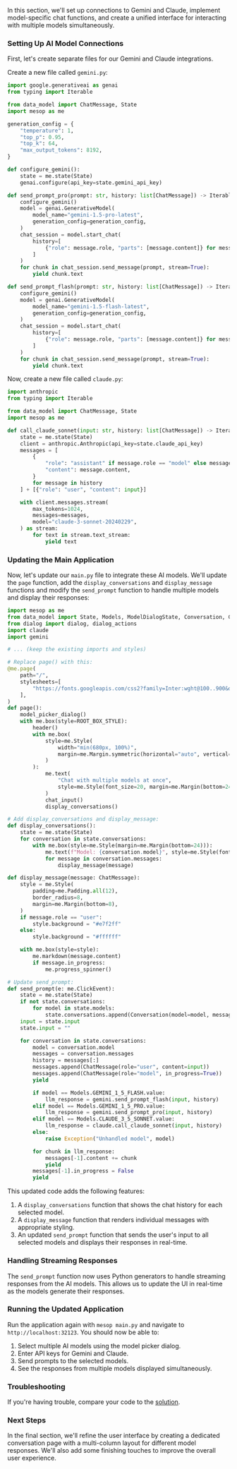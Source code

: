 In this section, we'll set up connections to Gemini and Claude, implement model-specific chat functions, and create a unified interface for interacting with multiple models simultaneously.

### Setting Up AI Model Connections

First, let's create separate files for our Gemini and Claude integrations.

Create a new file called `gemini.py`:

```python title="gemini.py"
import google.generativeai as genai
from typing import Iterable

from data_model import ChatMessage, State
import mesop as me

generation_config = {
    "temperature": 1,
    "top_p": 0.95,
    "top_k": 64,
    "max_output_tokens": 8192,
}

def configure_gemini():
    state = me.state(State)
    genai.configure(api_key=state.gemini_api_key)

def send_prompt_pro(prompt: str, history: list[ChatMessage]) -> Iterable[str]:
    configure_gemini()
    model = genai.GenerativeModel(
        model_name="gemini-1.5-pro-latest",
        generation_config=generation_config,
    )
    chat_session = model.start_chat(
        history=[
            {"role": message.role, "parts": [message.content]} for message in history
        ]
    )
    for chunk in chat_session.send_message(prompt, stream=True):
        yield chunk.text

def send_prompt_flash(prompt: str, history: list[ChatMessage]) -> Iterable[str]:
    configure_gemini()
    model = genai.GenerativeModel(
        model_name="gemini-1.5-flash-latest",
        generation_config=generation_config,
    )
    chat_session = model.start_chat(
        history=[
            {"role": message.role, "parts": [message.content]} for message in history
        ]
    )
    for chunk in chat_session.send_message(prompt, stream=True):
        yield chunk.text
```

Now, create a new file called `claude.py`:

```python title="claude.py"
import anthropic
from typing import Iterable

from data_model import ChatMessage, State
import mesop as me

def call_claude_sonnet(input: str, history: list[ChatMessage]) -> Iterable[str]:
    state = me.state(State)
    client = anthropic.Anthropic(api_key=state.claude_api_key)
    messages = [
        {
            "role": "assistant" if message.role == "model" else message.role,
            "content": message.content,
        }
        for message in history
    ] + [{"role": "user", "content": input}]

    with client.messages.stream(
        max_tokens=1024,
        messages=messages,
        model="claude-3-sonnet-20240229",
    ) as stream:
        for text in stream.text_stream:
            yield text
```

### Updating the Main Application

Now, let's update our `main.py` file to integrate these AI models. We'll update the `page` function, add the `display_conversations` and `display_message` functions and modify the `send_prompt` function to handle multiple models and display their responses:

```python title="main.py"
import mesop as me
from data_model import State, Models, ModelDialogState, Conversation, ChatMessage
from dialog import dialog, dialog_actions
import claude
import gemini

# ... (keep the existing imports and styles)

# Replace page() with this:
@me.page(
    path="/",
    stylesheets=[
        "https://fonts.googleapis.com/css2?family=Inter:wght@100..900&display=swap"
    ],
)
def page():
    model_picker_dialog()
    with me.box(style=ROOT_BOX_STYLE):
        header()
        with me.box(
            style=me.Style(
                width="min(680px, 100%)",
                margin=me.Margin.symmetric(horizontal="auto", vertical=36),
            )
        ):
            me.text(
                "Chat with multiple models at once",
                style=me.Style(font_size=20, margin=me.Margin(bottom=24)),
            )
            chat_input()
            display_conversations()

# Add display_conversations and display_message:
def display_conversations():
    state = me.state(State)
    for conversation in state.conversations:
        with me.box(style=me.Style(margin=me.Margin(bottom=24))):
            me.text(f"Model: {conversation.model}", style=me.Style(font_weight=500))
            for message in conversation.messages:
                display_message(message)

def display_message(message: ChatMessage):
    style = me.Style(
        padding=me.Padding.all(12),
        border_radius=8,
        margin=me.Margin(bottom=8),
    )
    if message.role == "user":
        style.background = "#e7f2ff"
    else:
        style.background = "#ffffff"

    with me.box(style=style):
        me.markdown(message.content)
        if message.in_progress:
            me.progress_spinner()

# Update send_prompt:
def send_prompt(e: me.ClickEvent):
    state = me.state(State)
    if not state.conversations:
        for model in state.models:
            state.conversations.append(Conversation(model=model, messages=[]))
    input = state.input
    state.input = ""

    for conversation in state.conversations:
        model = conversation.model
        messages = conversation.messages
        history = messages[:]
        messages.append(ChatMessage(role="user", content=input))
        messages.append(ChatMessage(role="model", in_progress=True))
        yield

        if model == Models.GEMINI_1_5_FLASH.value:
            llm_response = gemini.send_prompt_flash(input, history)
        elif model == Models.GEMINI_1_5_PRO.value:
            llm_response = gemini.send_prompt_pro(input, history)
        elif model == Models.CLAUDE_3_5_SONNET.value:
            llm_response = claude.call_claude_sonnet(input, history)
        else:
            raise Exception("Unhandled model", model)

        for chunk in llm_response:
            messages[-1].content += chunk
            yield
        messages[-1].in_progress = False
        yield
```

This updated code adds the following features:

1. A `display_conversations` function that shows the chat history for each selected model.
2. A `display_message` function that renders individual messages with appropriate styling.
3. An updated `send_prompt` function that sends the user's input to all selected models and displays their responses in real-time.

### Handling Streaming Responses

The `send_prompt` function now uses Python generators to handle streaming responses from the AI models. This allows us to update the UI in real-time as the models generate their responses.

### Running the Updated Application

Run the application again with `mesop main.py` and navigate to `http://localhost:32123`. You should now be able to:

1. Select multiple AI models using the model picker dialog.
2. Enter API keys for Gemini and Claude.
3. Send prompts to the selected models.
4. See the responses from multiple models displayed simultaneously.

### Troubleshooting

If you're having trouble, compare your code to the [solution](https://github.com/wwwillchen/mesop-duo-chat/tree/4_completed).

### Next Steps

In the final section, we'll refine the user interface by creating a dedicated conversation page with a multi-column layout for different model responses. We'll also add some finishing touches to improve the overall user experience.
